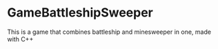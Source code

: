 # GameBattleshipSweeper
This is a game that combines battleship and minesweeper in one, made with C++
